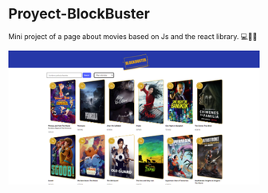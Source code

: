 # Proyect-BlockBuster
Mini project of a page about movies based on Js and the react library. 💻📍📘


 <img src="./Block-BusterG1318.png" alt="">